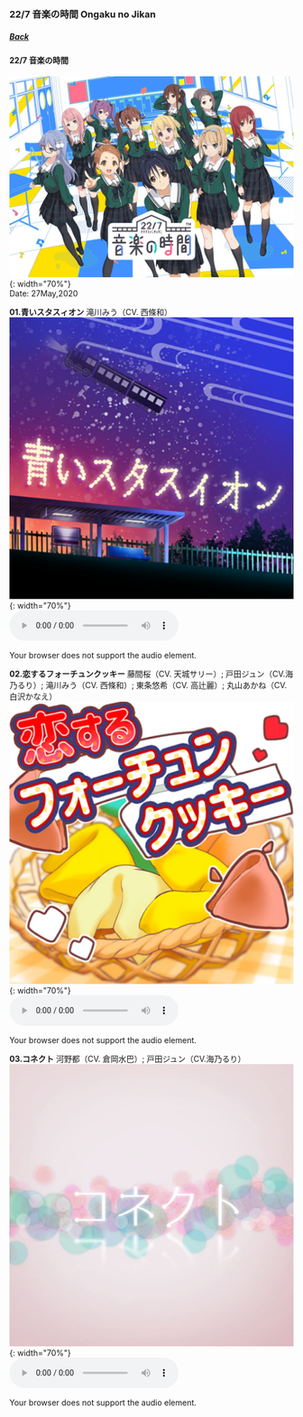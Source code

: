 ### 22/7 音楽の時間 Ongaku no Jikan
##### [Back](Music_List.md)

#### 22/7 音楽の時間  
![Ongaku no Jikan](../../Img/Music/Ongaku%20no%20Jikan.JPG){: width="70%"}  
Date: 27May,2020  

**01.青いスタスィオン** 滝川みう（CV. 西條和）  
![青いスタスィオン](../../Img/Music/青いスタスィオン.PNG){: width="70%"}  
<audio controls="controls">
  <source type="audio/mp3" src="../../Music/227%20Ongaku%20no%20Jikan/01.青いスタスィオン.mp3"></source>
  <p>Your browser does not support the audio element.</p>
</audio>

**02.恋するフォーチュンクッキー** 藤間桜（CV. 天城サリー）; 戸田ジュン（CV.海乃るり）; 滝川みう（CV. 西條和）; 東条悠希（CV. 高辻麗）; 丸山あかね（CV. 白沢かなえ）  
![恋するフォーチュンクッキー](../../Img/Music/恋するフォーチュンクッキー.PNG){: width="70%"}  
<audio controls="controls">
  <source type="audio/mp3" src="../../Music/227%20Ongaku%20no%20Jikan/02.恋するフォーチュンクッキー.mp3"></source>
  <p>Your browser does not support the audio element.</p>
</audio>

**03.コネクト** 河野都（CV. 倉岡水巴）; 戸田ジュン（CV.海乃るり）  
![コネクト](../../Img/Music/コネクト.PNG){: width="70%"}  
<audio controls="controls">
  <source type="audio/mp3" src="../../Music/227%20Ongaku%20no%20Jikan/03.コネクト.mp3"></source>
  <p>Your browser does not support the audio element.</p>
</audio>




